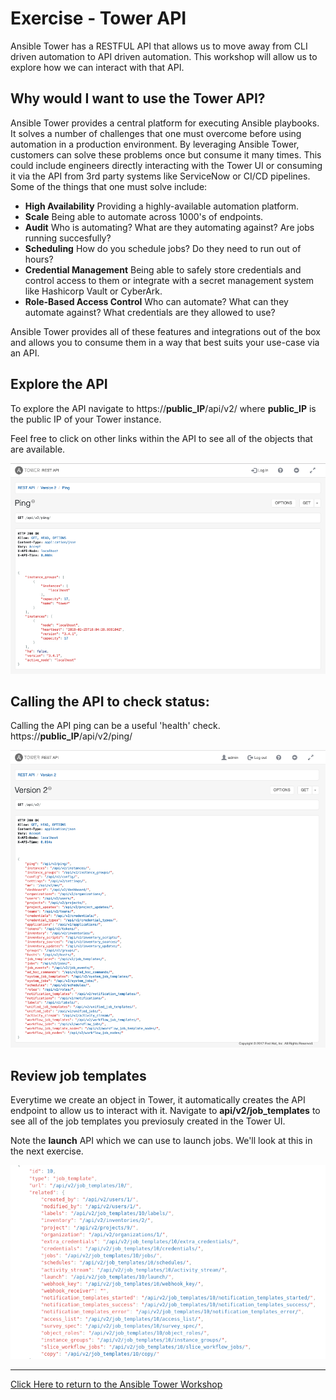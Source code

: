 # Exercise - Tower API

Ansible Tower has a RESTFUL API that allows us to move away from CLI driven automation to API driven automation. This workshop will allow us to explore how we can interact with that API.

## Why would I want to use the Tower API?

Ansible Tower provides a central platform for executing Ansible playbooks. It solves a number of challenges that one must overcome before using automation in a production environment. By leveraging Ansible Tower, customers can solve these problems once but consume it many times. This could include engineers directly interacting with the Tower UI or consuming it via the API from 3rd party systems like ServiceNow or CI/CD pipelines. Some of the things that one must solve include:

* **High Availability** Providing a highly-available automation platform.
* **Scale** Being able to automate across 1000's of endpoints.
* **Audit** Who is automating? What are they automating against? Are jobs running succesfully?
* **Scheduling** How do you schedule jobs? Do they need to run out of hours?
* **Credential Management** Being able to safely store credentials and control access to them or integrate with a secret management system like Hashicorp Vault or CyberArk.
* **Role-Based Access Control** Who can automate? What can they automate against? What credentials are they allowed to use? 

Ansible Tower provides all of these features and integrations out of the box and allows you to consume them in a way that best suits your use-case via an API.

## Explore the API

To explore the API navigate to https://**public_IP**/api/v2/ where **public_IP** is the public IP of your Tower instance.

Feel free to click on other links within the API to see all of the objects that are available.

![ping](tower-api-v2-ping.png)

## Calling the API to check status:

Calling the API ping can be a useful 'health' check. https://**public_IP**/api/v2/ping/

![apiv2](tower-api-v2.png)

## Review job templates

Everytime we create an object in Tower, it automatically creates the API endpoint to allow us to interact with it. Navigate to **api/v2/job_templates** to see all of the job templates you previosuly created in the Tower UI.

Note the **launch** API which we can use to launch jobs. We'll look at this in the next exercise.

![job-templates](tower-api-job-templates.png)


---

[Click Here to return to the Ansible Tower Workshop](../README.md)
